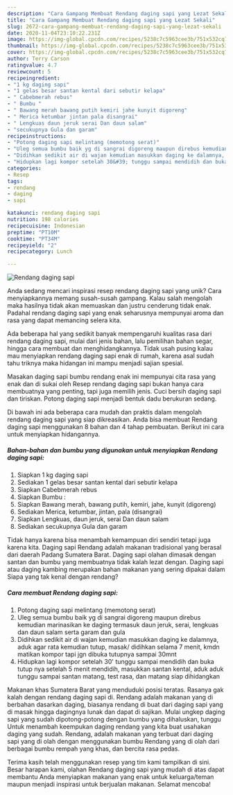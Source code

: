 ```yaml
---
description: "Cara Gampang Membuat Rendang daging sapi yang Lezat Sekali"
title: "Cara Gampang Membuat Rendang daging sapi yang Lezat Sekali"
slug: 2672-cara-gampang-membuat-rendang-daging-sapi-yang-lezat-sekali
date: 2020-11-04T23:10:22.231Z
image: https://img-global.cpcdn.com/recipes/5238c7c5963cee3b/751x532cq70/rendang-daging-sapi-foto-resep-utama.jpg
thumbnail: https://img-global.cpcdn.com/recipes/5238c7c5963cee3b/751x532cq70/rendang-daging-sapi-foto-resep-utama.jpg
cover: https://img-global.cpcdn.com/recipes/5238c7c5963cee3b/751x532cq70/rendang-daging-sapi-foto-resep-utama.jpg
author: Terry Carson
ratingvalue: 4.7
reviewcount: 5
recipeingredient:
- "1 kg daging sapi"
- "1 gelas besar santan kental dari sebutir kelapa"
- " Cabebmerah rebus"
- " Bumbu "
- " Bawang merah bawang putih kemiri jahe kunyit digoreng"
- " Merica ketumbar jintan pala disangrai"
- " Lengkuas daun jeruk serai Dan daun salam"
- "secukupnya Gula dan garam"
recipeinstructions:
- "Potong daging sapi melintang (memotong serat)"
- "Uleg semua bumbu baik yg di sangrai digoreng maupun direbus kemudian marinasikan ke daging termasuk daun jeruk, serai, lengkuas dan daun salam serta garam dan gula"
- "Didihkan sedikit air di wajan kemudian masukkan daging ke dalamnya, aduk agar rata kemudian tutup, masak/ didihkan selama 7 menit, kmdn matikan kompor tapi jgn dibuka tutupnya sampai 30mnt"
- "Hidupkan lagi kompor setelah 30&#39; tunggu sampai mendidih dan buka tutup nya setelah 5 menit mendidih, masukkan santan kental, aduk aduk tunggu sampai santan matang, test rasa, dan matang siap dihidangkan"
categories:
- Resep
tags:
- rendang
- daging
- sapi

katakunci: rendang daging sapi 
nutrition: 198 calories
recipecuisine: Indonesian
preptime: "PT10M"
cooktime: "PT34M"
recipeyield: "2"
recipecategory: Lunch

---
```



![Rendang daging sapi](https://img-global.cpcdn.com/recipes/5238c7c5963cee3b/751x532cq70/rendang-daging-sapi-foto-resep-utama.jpg)

Anda sedang mencari inspirasi resep rendang daging sapi yang unik? Cara menyiapkannya memang susah-susah gampang. Kalau salah mengolah maka hasilnya tidak akan memuaskan dan justru cenderung tidak enak. Padahal rendang daging sapi yang enak seharusnya mempunyai aroma dan rasa yang dapat memancing selera kita.

Ada beberapa hal yang sedikit banyak mempengaruhi kualitas rasa dari rendang daging sapi, mulai dari jenis bahan, lalu pemilihan bahan segar, hingga cara membuat dan menghidangkannya. Tidak usah pusing kalau mau menyiapkan rendang daging sapi enak di rumah, karena asal sudah tahu triknya maka hidangan ini mampu menjadi sajian spesial.

Masakan daging sapi bumbu rendang enak ini mempunyai cita rasa yang enak dan di sukai oleh Resep rendang daging sapi bukan hanya cara membuatnya yang penting, tapi juga memilih jenis. Cuci bersih daging sapi dan tiriskan. Potong daging sapi menjadi bentuk dadu berukuran sedang.


Di bawah ini ada beberapa cara mudah dan praktis dalam mengolah rendang daging sapi yang siap dikreasikan. Anda bisa membuat Rendang daging sapi menggunakan 8 bahan dan 4 tahap pembuatan. Berikut ini cara untuk menyiapkan hidangannya.

<!--inarticleads1-->

##### Bahan-bahan dan bumbu yang digunakan untuk menyiapkan Rendang daging sapi:

1. Siapkan 1 kg daging sapi
1. Sediakan 1 gelas besar santan kental dari sebutir kelapa
1. Siapkan  Cabebmerah rebus
1. Siapkan  Bumbu :
1. Siapkan  Bawang merah, bawang putih, kemiri, jahe, kunyit (digoreng)
1. Sediakan  Merica, ketumbar, jintan, pala (disangrai)
1. Siapkan  Lengkuas, daun jeruk, serai Dan daun salam
1. Sediakan secukupnya Gula dan garam


Tidak hanya karena bisa menambah kemampuan diri sendiri tetapi juga karena kita. Daging sapi Rendang adalah makanan tradisional yang berasal dari daerah Padang Sumatera Barat. Daging sapi olahan dimasak dengan santan dan bumbu yang membuatnya tidak kalah lezat dengan. Daging sapi atau daging kambing merupakan bahan makanan yang sering dipakai dalam Siapa yang tak kenal dengan rendang? 

<!--inarticleads2-->

##### Cara membuat Rendang daging sapi:

1. Potong daging sapi melintang (memotong serat)
1. Uleg semua bumbu baik yg di sangrai digoreng maupun direbus kemudian marinasikan ke daging termasuk daun jeruk, serai, lengkuas dan daun salam serta garam dan gula
1. Didihkan sedikit air di wajan kemudian masukkan daging ke dalamnya, aduk agar rata kemudian tutup, masak/ didihkan selama 7 menit, kmdn matikan kompor tapi jgn dibuka tutupnya sampai 30mnt
1. Hidupkan lagi kompor setelah 30&#39; tunggu sampai mendidih dan buka tutup nya setelah 5 menit mendidih, masukkan santan kental, aduk aduk tunggu sampai santan matang, test rasa, dan matang siap dihidangkan


Makanan khas Sumatera Barat yang menduduki posisi teratas. Rasanya gak kalah dengan rendang daging sapi di. Rendang adalah makanan yang di berbahan dasarkan daging, biasanya rendang di buat dari daging sapi yang di masak hingga dagingnya lunak dan dapat di sajikan. Mulai ungkep daging sapi yang sudah dipotong-potong dengan bumbu yang dihaluskan, tunggu Untuk menambah keempukan daging rendang yang kita buat usahakan daging yang sudah. Rendang, adalah makanan yang terbuat dari daging sapi yang di olah dengan menggunakan bumbu Rendang yang di olah dari berbagai bumbu rempah yang khas, dan bercita rasa pedas. 

Terima kasih telah menggunakan resep yang tim kami tampilkan di sini. Besar harapan kami, olahan Rendang daging sapi yang mudah di atas dapat membantu Anda menyiapkan makanan yang enak untuk keluarga/teman maupun menjadi inspirasi untuk berjualan makanan. Selamat mencoba!
